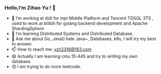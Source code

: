 ### Hello,I’m Zihao Yu ! 👋
- 🔭 I’m working at didi for mpt Middle Platform and Tencent TDSQL 3TS , used to work at bilibili for golang backend development and Apache ShardingSphere
- 🌱 I’m learning Distributed Systems and Distributed Database.
- 💬 Ask me about Go, Java(I hate Java~, Databases, k8s, I will try my best to answer.
- 📫 How to reach me: yzh2316@163.com
- 😄 Actually I am learning cmu 15-445 and try to writing my own database.
- 😍 I am trying to do more leetcode.

<!--
**Chovyyyyyy/Chovyyyyyy** is a ✨ _special_ ✨ repository because its `README.md` (this file) appears on your GitHub profile.

Here are some ideas to get you started:

- 🔭 I’m working at didi for mpt Middle Platform , used to work at bilibili for golang backend development and Apache ShardingSphere
- 🌱 I’m currently Distributed Systems and Distributed Database.
- 💬 Ask me about Ask me about Go, Java(I hate Java~, Databases, k8s, I will try my best to answer.
- 📫 How to reach me: yzh2316@163.com
- 😄 Actually I am learning cmu 15-445 and try to writing my own database.
- 😍 I am trying to do more leetcode.
-->
